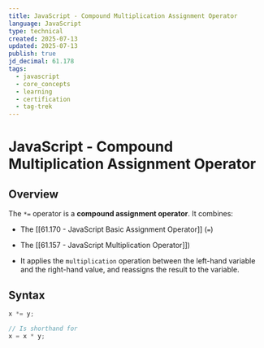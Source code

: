 ```yaml
---
title: JavaScript - Compound Multiplication Assignment Operator
language: JavaScript
type: technical
created: 2025-07-13
updated: 2025-07-13
publish: true
jd_decimal: 61.178
tags:
  - javascript
  - core_concepts
  - learning
  - certification
  - tag-trek
---
```


# JavaScript - Compound Multiplication Assignment Operator

## Overview

The `*=` operator is a **compound assignment operator**. It combines:

- The [[61.170 - JavaScript Basic Assignment Operator]] (`=`)
- The [[61.157 - JavaScript Multiplication Operator]])

- It applies the `multiplication` operation between the left-hand variable and the right-hand value, and reassigns the result to the variable.

## Syntax

```javascript
x *= y;

// Is shorthand for
x = x * y;
```
